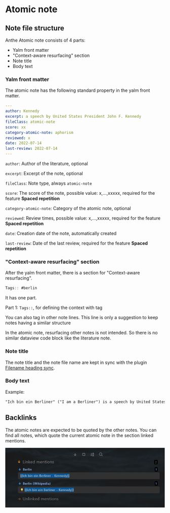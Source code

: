 # Atomic note

## Note file structure

Anthe  Atomic note consists of 4 parts:

- Yalm front matter
- "Context-aware resurfacing"  section 
- Note title
- Body text

### Yalm front matter 

The atomic note has the following standard property in the yalm front matter. 

~~~yaml
---
author: Kennedy 
excerpt: a speech by United States President John F. Kennedy 
fileClass: atomic-note  
score: xx 
category-atomic-note: aphorism  
reviewed: x 
date: 2022-07-14  
last-review: 2022-07-14  
---
~~~

`author`: Author of the literature, optional  

`excerpt`: Excerpt of the note, optional

`fileClass`: Note type, always `atomic-note` 

`score`: The score of the note, possible value: x,...,xxxxx, required for the feature **Spaced repetition**

`category-atomic-note`: Category of the atomic note, optional

`reviewed`: Review times, possible value: x,...,xxxxx, required for the feature **Spaced repetition**

`date`: Creation date of the note, automatically created 

`last-review`: Date of the last review, required for the feature **Spaced repetition**



### "Context-aware resurfacing"  section 

After the yalm front matter, there is a section for "Context-aware resurfacing". 

```javascript
Tags:: #berlin

```

It has one part.

Part 1: `Tags::`, for defining the context with tag 

You can also tag in other note lines.  This line is only a suggestion to keep notes having a similar structure

In the atomic note, resurfacing other notes is not intended. So there is no similar dataview code block like the literature note. 

### Note title

The note title and the note file name are kept in sync with the plugin [Filename heading sync](https://github.com/dvcrn/obsidian-filename-heading-sync).

### Body text

Example:

```markdown
"Ich bin ein Berliner" ("I am a Berliner") is a speech by United States President John F. Kennedy given on June 26, 1963, in West Berlin. - [Ich bin ein Berliner - Wikipedia](https://en.wikipedia.org/wiki/Ich_bin_ein_Berliner)

```



## Backlinks

The atomic notes are expected to be quoted by the other notes. You can find all notes, which quote the current atomic note in the section linked mentions. 

![image-20220803220409023](images/image-20220803220409023.png)


